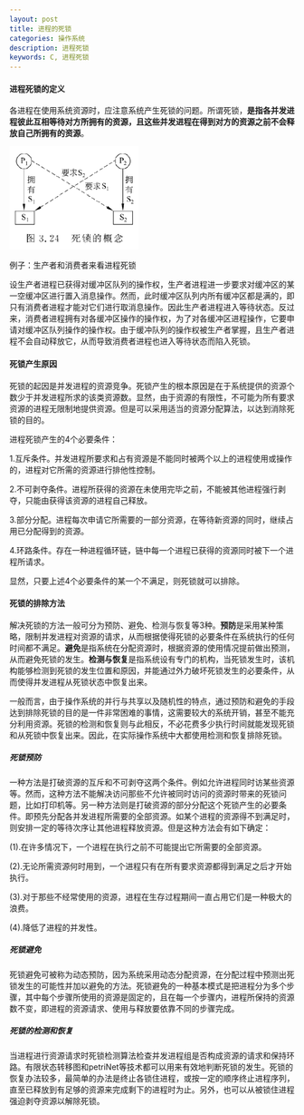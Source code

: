 ```yaml
---
layout: post
title: 进程的死锁
categories: 操作系统
description: 进程死锁
keywords: C, 进程死锁
---
```


#### 进程死锁的定义

各进程在使用系统资源时，应注意系统产生死锁的问题。所谓死锁，**是指各并发进程彼此互相等待对方所拥有的资源，且这些并发进程在得到对方的资源之前不会释放自己所拥有的资源**。

![](/images/posts/OS/38.png)

例子：生产者和消费者来看进程死锁

设生产者进程已获得对缓冲区队列的操作权，生产者进程进一步要求对缓冲区的某一空缓冲区进行置入消息操作。然而，此时缓冲区队列内所有缓冲区都是满的，即只有消费者进程才能对它们进行取消息操作。因此生产者进程进入等待状态。反过来，消费者进程拥有对各缓冲区操作的操作权，为了对各缓冲区进程操作，它要申请对缓冲区队列操作的操作权。由于缓冲队列的操作权被生产者掌握，且生产者进程不会自动释放它，从而导致消费者进程也进入等待状态而陷入死锁。


#### 死锁产生原因

死锁的起因是并发进程的资源竞争。死锁产生的根本原因是在于系统提供的资源个数少于并发进程所求的该类资源数。显然，由于资源的有限性，不可能为所有要求资源的进程无限制地提供资源。但是可以采用适当的资源分配算法，以达到消除死锁的目的。

进程死锁产生的4个必要条件：

1.互斥条件。并发进程所要求和占有资源是不能同时被两个以上的进程使用或操作的，进程对它所需的资源进行排他性控制。

2.不可剥夺条件。进程所获得的资源在未使用完毕之前，不能被其他进程强行剥夺，只能由获得该资源的进程自己释放。

3.部分分配。进程每次申请它所需要的一部分资源，在等待新资源的同时，继续占用已分配得到的资源。

4.环路条件。存在一种进程循环链，链中每一个进程已获得的资源同时被下一个进程所请求。

显然，只要上述4个必要条件的某一个不满足，则死锁就可以排除。


#### 死锁的排除方法

解决死锁的方法一般可分为预防、避免、检测与恢复等3种。**预防**是采用某种策略，限制并发进程对资源的请求，从而根据使得死锁的必要条件在系统执行的任何时间都不满足。**避免**是指系统在分配资源时，根据资源的使用情况提前做出预测，从而避免死锁的发生。**检测与恢复**是指系统设有专门的机构，当死锁发生时，该机构能够检测到死锁的发生位置和原因，并能通过外力破坏死锁发生的必要条件，从而使得并发进程从死锁状态中恢复出来。

一般而言，由于操作系统的并行与共享以及随机性的特点，通过预防和避免的手段达到排除死锁的目的是一件非常困难的事情，这需要较大的系统开销，甚至不能充分利用资源。死锁的检测和恢复则与此相反，不必花费多少执行时间就能发现死锁和从死锁中恢复出来。因此，在实际操作系统中大都使用检测和恢复排除死锁。

##### 死锁预防

一种方法是打破资源的互斥和不可剥夺这两个条件。例如允许进程同时访某些资源等。然而，这种方法不能解决访问那些不允许被同时访问的资源时带来的死锁问题，比如打印机等。另一种方法则是打破资源的部分分配这个死锁产生的必要条件。即预先分配各并发进程所需要的全部资源。如某个进程的资源得不到满足时，则安排一定的等待次序让其他进程释放资源。但是这种方法会有如下确定：

(1).在许多情况下，一个进程在执行之前不可能提出它所需要的全部资源。

(2).无论所需资源何时用到，一个进程只有在所有要求资源都得到满足之后才开始执行。

(3).对于那些不经常使用的资源，进程在生存过程期间一直占用它们是一种极大的浪费。

(4).降低了进程的并发性。


##### 死锁避免

死锁避免可被称为动态预防，因为系统采用动态分配资源，在分配过程中预测出死锁发生的可能性并加以避免的方法。死锁避免的一种基本模式是把进程分为多个步骤，其中每个步骤所使用的资源是固定的，且在每一个步骤内，进程所保持的资源数不变，即进程的资源请求、使用与释放要依靠不同的步骤完成。

##### 死锁的检测和恢复

当进程进行资源请求时死锁检测算法检查并发进程组是否构成资源的请求和保持环路。有限状态转移图和petriNet等技术都可以用来有效地判断死锁的发生。死锁的恢复办法较多，最简单的办法是终止各锁住进程，或按一定的顺序终止进程序列，直至已释放到有足够的资源来完成剩下的进程时为止。另外，也可以从被锁住进程强迫剥夺资源以解除死锁。




